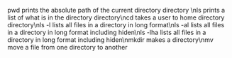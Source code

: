 pwd prints the absolute path of the current directory directory \nls prints a list of what is in the directory directory\ncd takes a user to home directory directory\nls -l lists all files in a directory in long format\nls -al lists all files in a directory in long format including hiden\nls -lha lists all files in a directory in long format including hiden\nmkdir makes a directory\nmv move a file from one directory to another
